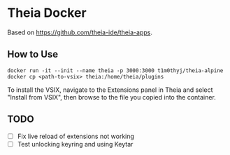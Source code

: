# Theia Docker

Based on https://github.com/theia-ide/theia-apps.

## How to Use

```shell
docker run -it --init --name theia -p 3000:3000 t1m0thyj/theia-alpine
docker cp <path-to-vsix> theia:/home/theia/plugins
```

To install the VSIX, navigate to the Extensions panel in Theia and select "Install from VSIX", then browse to the file you copied into the container.

## TODO

* [ ] Fix live reload of extensions not working
* [ ] Test unlocking keyring and using Keytar
